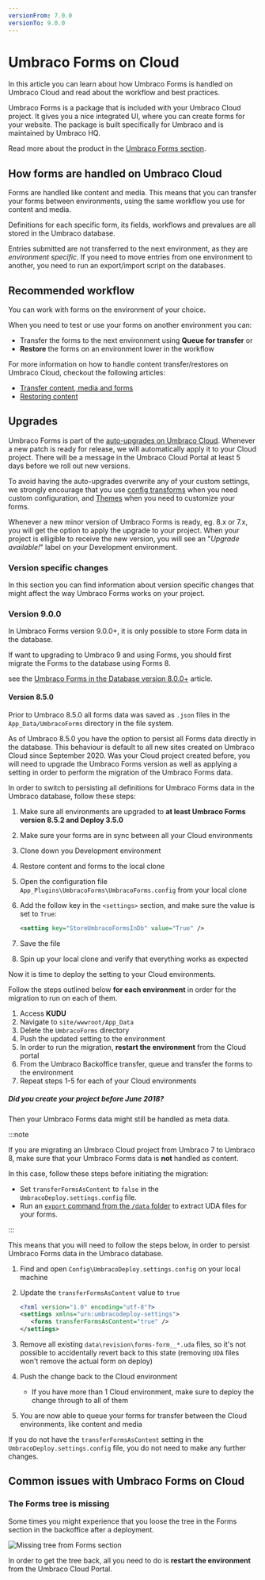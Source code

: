 ```yaml
---
versionFrom: 7.0.0
versionTo: 9.0.0
---
```


# Umbraco Forms on Cloud

In this article you can learn about how Umbraco Forms is handled on Umbraco Cloud and read about the workflow and best practices.

Umbraco Forms is a package that is included with your Umbraco Cloud project. It gives you a nice integrated UI, where you can create forms for your website. The package is built specifically for Umbraco and is maintained by Umbraco HQ.

Read more about the product in the [Umbraco Forms section](../../Add-ons/UmbracoForms).

## How forms are handled on Umbraco Cloud

Forms are handled like content and media. This means that you can transfer your forms between environments, using the same workflow you use for content and media.

Definitions for each specific form, its fields, workflows and prevalues are all stored in the Umbraco database.

Entries submitted are not transferred to the next environment, as they are *environment specific*. If you need to move entries from one environment to another, you need to run an export/import script on the databases.

## Recommended workflow

You can work with forms on the environment of your choice.

When you need to test or use your forms on another environment you can:

* Transfer the forms to the next environment using **Queue for transfer** or
* **Restore** the forms on an environment lower in the workflow

For more information on how to handle content transfer/restores on Umbraco Cloud, checkout the following articles:

* [Transfer content, media and forms](../Content-Transfer)
* [Restoring content](../Restoring-content)

## Upgrades

Umbraco Forms is part of the [auto-upgrades on Umbraco Cloud](../../Upgrades). Whenever a new patch is ready for release, we will automatically apply it to your Cloud project. There will be a message in the Umbraco Cloud Portal at least 5 days before we roll out new versions.

To avoid having the auto-upgrades overwrite any of your custom settings, we strongly encourage that you use [config transforms](../../Set-Up/Config-Transforms) when you need custom configuration, and [Themes](../../../Add-ons/UmbracoForms/Developer/Themes) when you need to customize your forms.

Whenever a new minor version of Umbraco Forms is ready, eg. 8.x or 7.x, you will get the option to apply the upgrade to your project. When your project is elligible to receive the new version, you will see an "*Upgrade available!*" label on your Development environment.

### Version specific changes

In this section you can find information about version specific changes that might affect the way Umbraco Forms works on your project.

### Version 9.0.0
In Umbraco Forms version 9.0.0+, it is only possible to store Form data in the database.

If want to upgrading to Umbraco 9 and using Forms, you should first migrate the Forms to the database using Forms 8.

see the [Umbraco Forms in the Database version 8.0.0+](../../../Forms-in-the-Database/index.md) article.

#### Version 8.5.0

Prior to Umbraco 8.5.0 all forms data was saved as `.json` files in the `App_Data/UmbracoForms` directory in the file system.

As of Umbraco 8.5.0 you have the option to persist all Forms data directly in the database. This behaviour is default to all new sites created on Umbraco Cloud since September 2020. Was your Cloud project created before, you will need to upgrade the Umbraco Forms version as well as applying a setting in order to perform the migration of the Umbraco Forms data.

In order to switch to persisting all definitions for Umbraco Forms data in the Umbraco database, follow these steps:

1. Make sure all environments are upgraded to **at least Umbraco Forms version 8.5.2 and Deploy 3.5.0**
2. Make sure your forms are in sync between all your Cloud environments
3. Clone down you Development environment
4. Restore content and forms to the local clone
5. Open the configuration file `App_Plugins\UmbracoForms\UmbracoForms.config` from your local clone
6. Add the follow key in the `<settings>` section, and make sure the value is set to `True`:

    ```xml
    <setting key="StoreUmbracoFormsInDb" value="True" />
    ```

7. Save the file
8. Spin up your local clone and verify that everything works as expected

Now it is time to deploy the setting to your Cloud environments.

Follow the steps outlined below **for each environment** in order for the migration to run on each of them.

1. Access **KUDU**
2. Navigate to `site/wwwroot/App_Data`
3. Delete the `UmbracoForms` directory
4. Push the updated setting to the environment
5. In order to run the migration, **restart the environment** from the Cloud portal
6. From the Umbraco Backoffice transfer, queue and transfer the forms to the environment
7. Repeat steps 1-5 for each of your Cloud environments

##### Did you create your project before June 2018?

Then your Umbraco Forms data might still be handled as meta data.

:::note

If you are migrating an Umbraco Cloud project from Umbraco 7 to Umbraco 8, make sure that your Umbraco Forms data is **not** handled as content. 

In this case, follow these steps before initiating the migration:

* Set `transferFormsAsContent` to `false` in the `UmbracoDeploy.settings.config` file.
* Run an [`export` command from the `/data` folder](../../Set-up/Power-tools/generating-uda-files/#generate-uda-files-manually) to extract UDA files for your forms.

:::

This means that you will need to follow the steps below, in order to persist Umbraco Forms data in the Umbraco database.

1. Find and open `Config\UmbracoDeploy.settings.config` on your local machine
2. Update the `transferFormsAsContent` value to `true`

   ```xml
   <?xml version="1.0" encoding="utf-8"?>
   <settings xmlns="urn:umbracodeploy-settings">
      <forms transferFormsAsContent="true" />
   </settings>
   ```

3. Remove all existing `data\revision\forms-form__*.uda` files, so it's not possible to accidentally revert back to this state (removing `UDA` files won't remove the actual form on deploy)
4. Push the change back to the Cloud environment
   * If you have more than 1 Cloud environment, make sure to deploy the change through to all of them
5. You are now able to queue your forms for transfer between the Cloud environments, like content and media

If you do not have the `transferFormsAsContent` setting in the `UmbracoDeploy.settings.config` file, you do not need to make any further changes.

## Common issues with Umbraco Forms on Cloud

### The Forms tree is missing

Some times you might experience that you loose the tree in the Forms section in the backoffice after a deployment.

![Missing tree from Forms section](images/missing-forms-tree.png)

In order to get the tree back, all you need to do is **restart the environment** from the Umbraco Cloud Portal.
